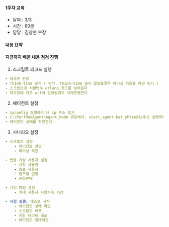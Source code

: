 #### 1주차 교육 
- 날짜 : 3/3
- 시간 : 60분
- 담당 : 김창현 부장

#### 내용 요약 
#### 지금까지 배운 내용 점검 진행
1. 스크립트 레코드 실행
```yaml
- 레코드 완료
- Think-time 넣기 ( 만약, think-time 넣지 않았을경우 페이싱 적용을 하면 된다 )
- 스크립트에 치환변수 erlang 코드를 넣어준다
- 레코딩에 다른 url이 실행될경우 삭제진행한다
```

2. 에이전트 설정
```yaml
- ipconfig 실행하여 내 ip 주소 찾기
- C:\PerfOneAgent\Agent_Node 경로에서, start_agent.bat yhlee@ip주소 실행하여 에이전트 실행
- 에이전트 상태를 확인한다
```

3. 시나리오 설정
```yaml
- 스크립트 설정
    - 에이전트 할당
    - 페이싱 적용

- 변동 가상 사용자 설정
    - 시작 사용자
    - 종료 사용자
    - 램프업 설정
    - 균등분배

- 시험 방법 설정
    - 최대 사용자 시험지속 시간

- 시험 실행: 테스트 시작
    - 에이전트 상태 확인
    - 스크립트 배포
    - 치환 데이터 배포
    - 에이전트 업데이트 
```
